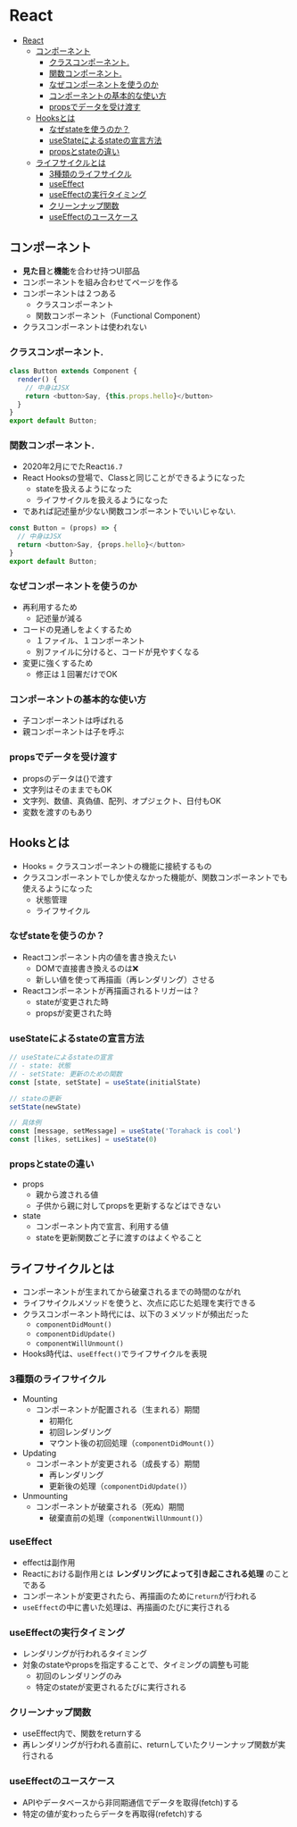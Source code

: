 # React

<!-- @import "[TOC]" {cmd="toc" depthFrom=1 depthTo=6 orderedList=false} -->

<!-- code_chunk_output -->

- [React](#-react)
  - [コンポーネント](#-コンポーネント)
    - [クラスコンポーネント.](#-クラスコンポーネント)
    - [関数コンポーネント.](#-関数コンポーネント)
    - [なぜコンポーネントを使うのか](#-なぜコンポーネントを使うのか)
    - [コンポーネントの基本的な使い方](#-コンポーネントの基本的な使い方)
    - [propsでデータを受け渡す](#-propsでデータを受け渡す)
  - [Hooksとは](#-hooksとは)
    - [なぜstateを使うのか？](#-なぜstateを使うのか)
    - [useStateによるstateの宣言方法](#-usestateによるstateの宣言方法)
    - [propsとstateの違い](#-propsとstateの違い)
  - [ライフサイクルとは](#-ライフサイクルとは)
    - [3種類のライフサイクル](#-3種類のライフサイクル)
    - [useEffect](#-useeffect)
    - [useEffectの実行タイミング](#-useeffectの実行タイミング)
    - [クリーンナップ関数](#-クリーンナップ関数)
    - [useEffectのユースケース](#-useeffectのユースケース)

<!-- /code_chunk_output -->

## コンポーネント

- **見た目**と**機能**を合わせ持つUI部品
- コンポーネントを組み合わせてページを作る
- コンポーネントは２つある
  - クラスコンポーネント
  - 関数コンポーネント（Functional Component）
- クラスコンポーネントは使われない

### クラスコンポーネント.

```javascript
class Button extends Component {
  render() {
    // 中身はJSX
    return <button>Say, {this.props.hello}</button>
  }
}
export default Button;
```

### 関数コンポーネント.

- 2020年2月にでたReact`16.7`
- React Hooksの登場で、Classと同じことができるようになった
  - stateを扱えるようになった
  - ライフサイクルを扱えるようになった
- であれば記述量が少ない関数コンポーネントでいいじゃない.

```javascript
const Button = (props) => {
  // 中身はJSX
  return <button>Say, {props.hello}</button>
}
export default Button;
```

### なぜコンポーネントを使うのか

- 再利用するため
  - 記述量が減る
- コードの見通しをよくするため
  - １ファイル、１コンポーネント
  - 別ファイルに分けると、コードが見やすくなる
- 変更に強くするため
  - 修正は１回署だけでOK

### コンポーネントの基本的な使い方

- 子コンポーネントは呼ばれる
- 親コンポーネントは子を呼ぶ

### propsでデータを受け渡す

- propsのデータは{}で渡す
- 文字列はそのままでもOK
- 文字列、数値、真偽値、配列、オプジェクト、日付もOK
- 変数を渡すのもあり

## Hooksとは

- Hooks = クラスコンポーネントの機能に接続するもの
- クラスコンポーネントでしか使えなかった機能が、関数コンポーネントでも使えるようになった
  - 状態管理
  - ライフサイクル

### なぜstateを使うのか？

- Reactコンポーネント内の値を書き換えたい
  - DOMで直接書き換えるのは❌
  - 新しい値を使って再描画（再レンダリング）させる
- Reactコンポーネントが再描画されるトリガーは？
  - stateが変更された時
  - propsが変更された時

### useStateによるstateの宣言方法

```javascript
// useStateによるstateの宣言
// - state: 状態
// - setState: 更新のための関数
const [state, setState] = useState(initialState)

// stateの更新
setState(newState)

// 具体例
const [message, setMessage] = useState('Torahack is cool')
const [likes, setLikes] = useState(0)
```

### propsとstateの違い

- props
  - 親から渡される値
  - 子供から親に対してpropsを更新するなどはできない
- state
  - コンポーネント内で宣言、利用する値
  - stateを更新関数ごと子に渡すのはよくやること

## ライフサイクルとは

- コンポーネントが生まれてから破棄されるまでの時間のながれ
- ライフサイクルメソッドを使うと、次点に応じた処理を実行できる
- クラスコンポーネント時代には、以下の３メソッドが頻出だった
  - `componentDidMount()`
  - `componentDidUpdate()`
  - `componentWillUnmount()`
- Hooks時代は、`useEffect()`でライフサイクルを表現

### 3種類のライフサイクル

- Mounting
  - コンポーネントが配置される（生まれる）期間
    - 初期化
    - 初回レンダリング
    - マウント後の初回処理（`componentDidMount()`）
- Updating
  - コンポーネントが変更される（成長する）期間
    - 再レンダリング
    - 更新後の処理（`componentDidUpdate()`）
- Unmounting
  - コンポーネントが破棄される（死ぬ）期間
    - 破棄直前の処理（`componentWillUnmount()`）

### useEffect

- effectは副作用
- Reactにおける副作用とは **レンダリングによって引き起こされる処理** のことである
- コンポーネントが変更されたら、再描画のために`return`が行われる
- `useEffect`の中に書いた処理は、再描画のたびに実行される

### useEffectの実行タイミング

- レンダリングが行われるタイミング
- 対象のstateやpropsを指定することで、タイミングの調整も可能
  - 初回のレンダリングのみ
  - 特定のstateが変更されるたびに実行される

### クリーンナップ関数

- useEffect内で、関数をreturnする
- 再レンダリングが行われる直前に、returnしていたクリーンナップ関数が実行される

### useEffectのユースケース

- APIやデータベースから非同期通信でデータを取得(fetch)する
- 特定の値が変わったらデータを再取得(refetch)する